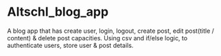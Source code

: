 # Altschl_blog_app
A blog app that has create user, login, logout, create post, edit post(title / content) & delete post capacities.
Using csv and if/else logic, to authenticate users, store user & post details.  
